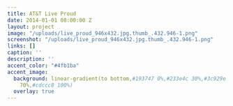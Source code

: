 ```yaml
---
title: AT&T Live Proud
date: 2014-01-01 08:00:00 Z
layout: project
image: "/uploads/live_proud_946x432.jpg.thumb_.432.946-1.png"
screenshot: "/uploads/live_proud_946x432.jpg.thumb_.432.946-1.png"
links: []
caption: ''
description: ''
accent_color: "#4fb1ba"
accent_image:
  background: linear-gradient(to bottom,#193747 0%,#233e4c 30%,#3c929e 50%,#d5d5d4
    70%,#cdccc8 100%)
  overlay: true
---
```


